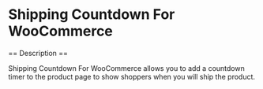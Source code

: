 # Shipping Countdown For WooCommerce

== Description ==

Shipping Countdown For WooCommerce allows you to add a countdown timer to the product page to show shoppers when you will ship the product.
